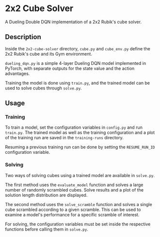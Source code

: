 # 2x2 Cube Solver
A Dueling Double DQN implementation of a 2x2 Rubik's cube solver.

## Description
Inside the `2x2-cube-solver` directory, `cube.py` and `cube_env.py` define the 2x2 Rubik's cube and its Gym environment.

`dueling_dqn.py` is a simple 4-layer Dueling DQN model implemented in PyTorch, with separate outputs for the state value and the action advantages.

Training the model is done using `train.py`, and the trained model can be used to solve cubes through `solve.py`.

## Usage
### Training
To train a model, set the configuration variables in `config.py` and run `train.py`.
The trained model as well as the training configuration and a plot of the training run are saved in the `training-runs` directory.

Resuming a previous training run can be done by setting the `RESUME_RUN_ID` configuration variable.

### Solving
Two ways of solving cubes using a trained model are available in `solve.py`.

The first method uses the `evaluate_model` function and solves a large number of randomly scrambled cubes. Solve results and a plot of the solution length distribution are displayed.

The second method uses the `solve_scramble` function and solves a single cube
scrambled according to a given scramble. This can be used to examine a model's performance for a specific scramble of interest.

For solving, the configuration variables must be set inside the respective functions before calling them in `solve.py`.
